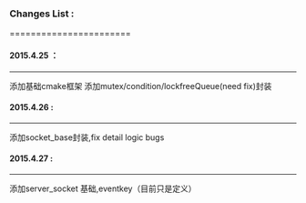 ### Changes List :
=======================

####  2015.4.25 ：
----------------------
 添加基础cmake框架
 添加mutex/condition/lockfreeQueue(need fix)封装

#### 2015.4.26 :
----------------------
 添加socket_base封装,fix detail logic bugs
#### 2015.4.27 :
----------------------
添加server_socket 基础,eventkey（目前只是定义）
              
